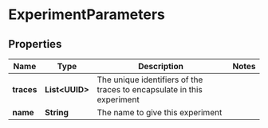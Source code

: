 

# ExperimentParameters


## Properties

| Name | Type | Description | Notes |
|------------ | ------------- | ------------- | -------------|
|**traces** | **List&lt;UUID&gt;** | The unique identifiers of the traces to encapsulate in this experiment |  |
|**name** | **String** | The name to give this experiment |  |



